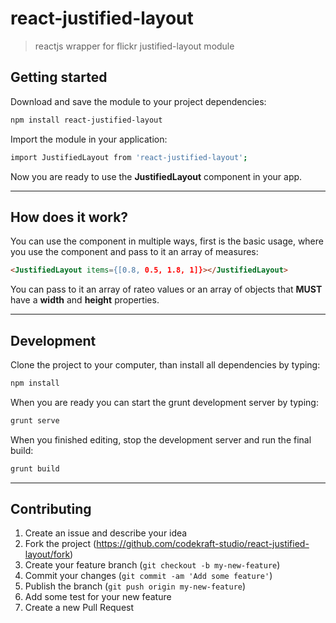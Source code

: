 # react-justified-layout
> reactjs wrapper for flickr justified-layout module

## Getting started
Download and save the module to your project dependencies:
```bash
npm install react-justified-layout
```
Import the module in your application:
```bash
import JustifiedLayout from 'react-justified-layout';
```
Now you are ready to use the __JustifiedLayout__ component in your app.

---

## How does it work?
You can use the component in multiple ways, first is the basic usage, where you use the component and pass to it an array of measures:
```html
<JustifiedLayout items={[0.8, 0.5, 1.8, 1]}></JustifiedLayout>
```
You can pass to it an array of rateo values or an array of objects that __MUST__ have a __width__ and __height__ properties.

---

## Development
Clone the project to your computer, than install all dependencies by typing:
```bash
npm install
```
When you are ready you can start the grunt development server by typing:
```bash
grunt serve
```
When you finished editing, stop the development server and run the final build:
```bash
grunt build
```

---

## Contributing

1. Create an issue and describe your idea
2. Fork the project (https://github.com/codekraft-studio/react-justified-layout/fork)
3. Create your feature branch (`git checkout -b my-new-feature`)
4. Commit your changes (`git commit -am 'Add some feature'`)
5. Publish the branch (`git push origin my-new-feature`)
6. Add some test for your new feature
7. Create a new Pull Request
